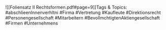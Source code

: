
![[Foliensatz II Rechtsformen.pdf#page=9]]Tags & Topics:
   #abschlieenInnenverhltni
   #Firma
   #Vertretung
   #Kaufleute
   #Direktionsrecht
   #Personengesellschaft
   #Mitarbeitern
   #BevollmchtigtenAktiengesellschaft
   #Firmen
   #Unternehmens